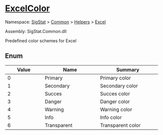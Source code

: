 # [ExcelColor](./ExcelColor.md)
Namespace: [SigStat]() > [Common](./../../README.md) > [Helpers](./../README.md) > [Excel](./README.md)

Assembly: SigStat.Common.dll


Predefined color schemes for Excel

##	Enum

| Value | Name | Summary | 
| --- | --- | --- | 
| 0<img width=200 unselectable="on"/>  | Primary<img width=200 unselectable="on"/>  | Primary color<img width=200 unselectable="on"/>  | <br>
| 1<img width=200 unselectable="on"/>  | Secondary<img width=200 unselectable="on"/>  | Secondary color<img width=200 unselectable="on"/>  | <br>
| 2<img width=200 unselectable="on"/>  | Succes<img width=200 unselectable="on"/>  | Succes color<img width=200 unselectable="on"/>  | <br>
| 3<img width=200 unselectable="on"/>  | Danger<img width=200 unselectable="on"/>  | Danger color<img width=200 unselectable="on"/>  | <br>
| 4<img width=200 unselectable="on"/>  | Warning<img width=200 unselectable="on"/>  | Warning color<img width=200 unselectable="on"/>  | <br>
| 5<img width=200 unselectable="on"/>  | Info<img width=200 unselectable="on"/>  | Info color<img width=200 unselectable="on"/>  | <br>
| 6<img width=200 unselectable="on"/>  | Transparent<img width=200 unselectable="on"/>  | Transparent color<img width=200 unselectable="on"/>  | <br>


